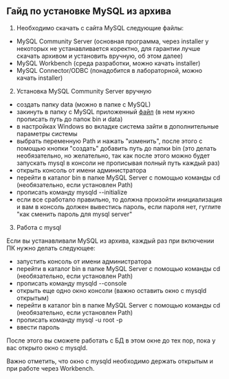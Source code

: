 ## Гайд по установке MySQL из архива
1) Необходимо скачать с сайта MySQL следующие файлы:
* MySQL Community Server (основная программа, через installer у некоторых не устанавливается коректно, для гарантии лучше скачать архивом и установить вручную, об этом далее)
* MySQL Workbench (среда разработки, можно качать installer)
* MySQL Connector/ODBC (понадобится в лабораторной, можно качать installer)
2) Установка MySQL Community Server вручную
* создать папку data (можно в папке с MySQL)
* закинуть в папку с MySQL приложенный [файл](my.ini) (в нем нужно прописать путь до папок bin и data)
* в настройках Windows во вкладке система зайти в дополнительные параметры системы
* выбрать переменную Path и нажать "изменить", после этого с помощью кнопки "создать" добавить путь до папки bin
(это делать необязательно, но желательно, так как после этого можно будет запускать mysql в консоли не прописывая полный путь каждый раз) 
* открыть консоль от имени администратора
* перейти в каталог bin в папке MySQL Server с помощью команды cd (необязательно, если установлен Path)
* прописать команду mysqld --initialize
* если все сработало правильно, то должна произойти инициализация и вам в консоль должен вывестись пароль, если пароля нет, гуглите "как сменить пароль для mysql server"
3) Работа с mysql

Если вы устанавливали MySQL из архива, каждый раз при включении ПК нужно делать следующее:
* запустить консоль от имени администратора
* перейти в каталог bin в папке MySQL Server с помощью команды cd (необязательно, если установлен Path)
* прописать команду mysqld --console
* открыть еще одно окно консоли (важно оставить окно с mysqld открытым)
* перейти в каталог bin в папке MySQL Server с помощью команды cd (необязательно, если установлен Path)
* прописать команду mysql -u root -p
* ввести пароль

После этого вы сможете работать с БД в этом окне до тех пор, пока у вас открыто окно с mysqld.

Важно отметить, что окно с mysqld необходимо держать открытым и при работе через Workbench. 
